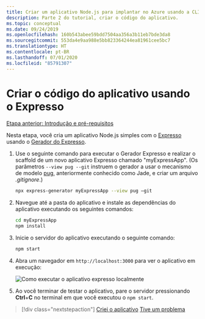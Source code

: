 ```yaml
---
title: Criar um aplicativo Node.js para implantar no Azure usando a CLI do Azure
description: Parte 2 do tutorial, criar o código do aplicativo.
ms.topic: conceptual
ms.date: 09/24/2019
ms.openlocfilehash: 160b543abee59bdd7504aa356a3b11eb7bde3da8
ms.sourcegitcommit: 553da4e9aa988e5bb823364244ea81961cee5bc7
ms.translationtype: HT
ms.contentlocale: pt-BR
ms.lasthandoff: 07/01/2020
ms.locfileid: "85791307"
---
```

# <a name="create-the-app-code-using-express"></a>Criar o código do aplicativo usando o Expresso

[Etapa anterior: Introdução e pré-requisitos](tutorial-vscode-azure-cli-node-01.md)

Nesta etapa, você cria um aplicativo Node.js simples com o [Expresso](https://www.expressjs.com) usando o [Gerador do Expresso](https://expressjs.com/en/starter/generator.html).

1. Use o seguinte comando para executar o Gerador Expresso e realizar o scaffold de um novo aplicativo Expresso chamado "myExpressApp". (Os parâmetros `--view pug --git` instruem o gerador a usar o mecanismo de modelo [pug](https://pugjs.org/api/getting-started.html), anteriormente conhecido como Jade, e criar um arquivo *.gitignore*.)

    ```bash
    npx express-generator myExpressApp --view pug –git
    ```

1. Navegue até a pasta do aplicativo e instale as dependências do aplicativo executando os seguintes comandos:

    ```bash
    cd myExpressApp
    npm install
    ```

1. Inicie o servidor do aplicativo executando o seguinte comando:

    ```bash
    npm start
    ```

1. Abra um navegador em `http://localhost:3000` para ver o aplicativo em execução:

    ![Como executar o aplicativo expresso localmente](media/azure-cli/local-app.png)

1. Ao você terminar de testar o aplicativo, pare o servidor pressionando **Ctrl**+**C** no terminal em que você executou o `npm start`.

> [!div class="nextstepaction"]
> [Criei o aplicativo](tutorial-vscode-azure-cli-node-03.md) [Tive um problema](https://www.research.net/r/PWZWZ52?tutorial=node-deployment&step=express)

